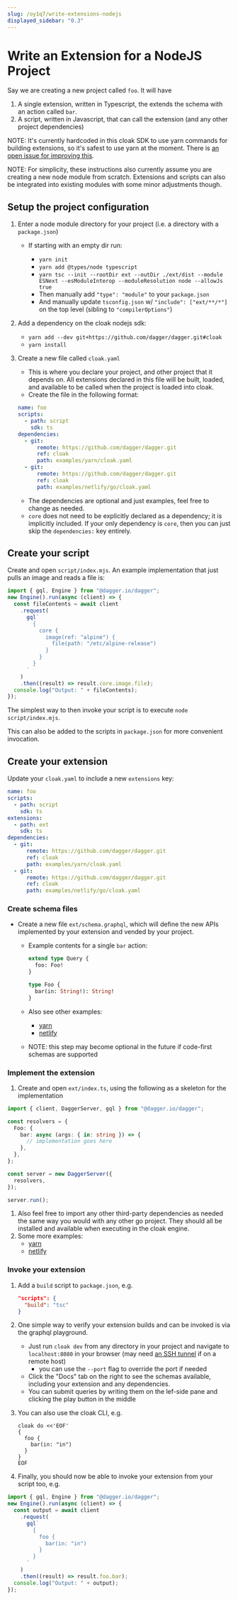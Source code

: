 ```yaml
---
slug: /oy1q7/write-extensions-nodejs
displayed_sidebar: "0.3"
---
```


# Write an Extension for a NodeJS Project

Say we are creating a new project called `foo`. It will have

1. A single extension, written in Typescript, the extends the schema with an action called `bar`.
1. A script, written in Javascript, that can call the extension (and any other project dependencies)

NOTE: It's currently hardcoded in this cloak SDK to use yarn commands for building extensions, so it's safest to use yarn at the moment. There is [an open issue for improving this](https://github.com/dagger/dagger/issues/3036).

NOTE: For simplicity, these instructions also currently assume you are creating a new node module from scratch. Extensions and scripts can also be integrated into existing modules with some minor adjustments though.

## Setup the project configuration

1. Enter a node module directory for your project (i.e. a directory with a `package.json`)

   - If starting with an empty dir run:

     - `yarn init`
     - `yarn add @types/node typescript`
     - `yarn tsc --init --rootDir ext --outDir ./ext/dist --module ESNext --esModuleInterop --moduleResolution node --allowJs true`
     - Then manually add `"type": "module"` to your `package.json`
     - And manually update `tsconfig.json` w/ `"include": ["ext/**/*"]` on the top level (sibling to `"compilerOptions"`)

1. Add a dependency on the cloak nodejs sdk:

   - `yarn add --dev git+https://github.com/dagger/dagger.git#cloak`
   - `yarn install`

1. Create a new file called `cloak.yaml`

   - This is where you declare your project, and other project that it depends on. All extensions declared in this file will be built, loaded, and available to be called when the project is loaded into cloak.
   - Create the file in the following format:

   ```yaml
   name: foo
   scripts:
     - path: script
       sdk: ts
   dependencies:
     - git:
         remote: https://github.com/dagger/dagger.git
         ref: cloak
         path: examples/yarn/cloak.yaml
     - git:
         remote: https://github.com/dagger/dagger.git
         ref: cloak
         path: examples/netlify/go/cloak.yaml
   ```

   - The dependencies are optional and just examples, feel free to change as needed.
   - `core` does not need to be explicitly declared as a dependency; it is implicitly included. If your only dependency is `core`, then you can just skip the `dependencies:` key entirely.

## Create your script

Create and open `script/index.mjs`. An example implementation that just pulls an image and reads a file is:

```javascript
import { gql, Engine } from "@dagger.io/dagger";
new Engine().run(async (client) => {
  const fileContents = await client
    .request(
      gql`
        {
          core {
            image(ref: "alpine") {
              file(path: "/etc/alpine-release")
            }
          }
        }
      `
    )
    .then((result) => result.core.image.file);
  console.log("Output: " + fileContents);
});
```

The simplest way to then invoke your script is to execute `node script/index.mjs`.

This can also be added to the scripts in `package.json` for more convenient invocation.

## Create your extension

Update your `cloak.yaml` to include a new `extensions` key:

```yaml
name: foo
scripts:
  - path: script
    sdk: ts
extensions:
  - path: ext
    sdk: ts
dependencies:
  - git:
      remote: https://github.com/dagger/dagger.git
      ref: cloak
      path: examples/yarn/cloak.yaml
  - git:
      remote: https://github.com/dagger/dagger.git
      ref: cloak
      path: examples/netlify/go/cloak.yaml
```

### Create schema files

- Create a new file `ext/schema.graphql`, which will define the new APIs implemented by your extension and vended by your project.

  - Example contents for a single `bar` action:

    ```graphql
    extend type Query {
      foo: Foo!
    }

    type Foo {
      bar(in: String!): String!
    }
    ```

  - Also see other examples:
    - [yarn](https://github.com/dagger/dagger/blob/cloak/examples/yarn/schema.graphql)
    - [netlify](https://github.com/dagger/dagger/blob/cloak/examples/netlify/ts/schema.graphql)
  - NOTE: this step may become optional in the future if code-first schemas are supported

### Implement the extension

1. Create and open `ext/index.ts`, using the following as a skeleton for the implementation

```typescript
import { client, DaggerServer, gql } from "@dagger.io/dagger";

const resolvers = {
  Foo: {
    bar: async (args: { in: string }) => {
      // implementation goes here
    },
  },
};

const server = new DaggerServer({
  resolvers,
});

server.run();
```

1. Also feel free to import any other third-party dependencies as needed the same way you would with any other go project. They should all be installed and available when executing in the cloak engine.
1. Some more examples:
   - [yarn](https://github.com/dagger/dagger/blob/cloak/examples/yarn/index.ts)
   - [netlify](https://github.com/dagger/dagger/blob/cloak/examples/netlify/ts/index.ts)

### Invoke your extension

1. Add a `build` script to `package.json`, e.g.

   ```json
   "scripts": {
     "build": "tsc"
   }
   ```

1. One simple way to verify your extension builds and can be invoked is via the graphql playground.
   - Just run `cloak dev` from any directory in your project and navigate to `localhost:8080` in your browser (may need [an SSH tunnel](https://www.ssh.com/academy/ssh/tunneling-example) if on a remote host)
     - you can use the `--port` flag to override the port if needed
   - Click the "Docs" tab on the right to see the schemas available, including your extension and any dependencies.
   - You can submit queries by writing them on the lef-side pane and clicking the play button in the middle
1. You can also use the cloak CLI, e.g.

   ```console
   cloak do <<'EOF'
   {
     foo {
       bar(in: "in")
     }
   }
   EOF
   ```

1. Finally, you should now be able to invoke your extension from your script too, e.g.

```javascript
import { gql, Engine } from "@dagger.io/dagger";
new Engine().run(async (client) => {
  const output = await client
    .request(
      gql`
        {
          foo {
            bar(in: "in")
          }
        }
      `
    )
    .then((result) => result.foo.bar);
  console.log("Output: " + output);
});
```
